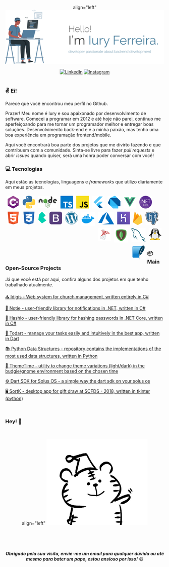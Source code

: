 <p align="center">
 align="left" <img alt="Iury Ferreira" alt="IuryFerreira" src="https://github.com/iuryferreira/iuryferreira/blob/master/.github/images/logo.svg" width="1000" />
</p>
<div align="center">
<a href="https://www.linkedin.com/in/iury-ferreira-68ba35130/" target="_blank"><img src="https://img.shields.io/badge/LinkedIn-%230077B5.svg?&style=flat-square&logo=linkedin&logoColor=white" alt="LinkedIn"></a>
<a href="https://www.instagram.com/iuryferreira__" target="_blank"><img src="https://img.shields.io/badge/Instagram-%23E4405F.svg?&style=flat-square&logo=instagram&logoColor=white" alt="Instagram"></a>

</div>
<br>

### ✌ Ei!

Parece que você encontrou meu perfil no Github. <br>

Prazer! Meu nome é Iury e sou apaixonado por desenvolvimento de software. Comecei a programar em 2012 e até hoje não parei, continuo me aperfeiçoando para me tornar um programador melhor e entregar boas soluções. Desenvolvimento back-end e é a minha paixão, mas tenho uma boa experiência em programação frontend/mobile.

Aqui você encontrará boa parte dos projetos que me divirto fazendo e que contribuem com a comunidade. Sinta-se livre para fazer *pull requests* e abrir *issues* quando quiser, será uma honra poder conversar com você!

### 💻 Tecnologias

Aqui estão as tecnologias, linguagens e *frameworks* que utilizo diariamente em meus projetos.


<img width="40" align="left" src=".github/images/techs/csharp.svg" style="margin: 5px" alt="C#">
<img width="40" align="left" style="margin: 5px" src=".github/images/techs/python.png" alt="Python">
<img width="60" align="left" style="margin: 5px" src=".github/images/techs/nodejs.svg" alt="NodeJS">
<img width="40" align="left" style="margin: 5px" src=".github/images/techs/typescript.jpeg" alt="TypeScript">
<img width="40" align="left" style="margin: 5px" src=".github/images/techs/js.png" alt="JavaScript">
<img width="40" align="left" style="margin: 5px" src=".github/images/techs/flutter.png" alt="Flutter">
<img width="40" align="left" style="margin: 5px" src=".github/images/techs/dart.png" alt="Dart">
<img width="40" align="left" style="margin: 5px" src=".github/images/techs/vue.svg" alt="Vue.js">
<img width="40" align="left" style="margin: 5px" src=".github/images/techs/dotnet.png" alt=".NET">
<img width="40" align="left" style="margin: 5px" src=".github/images/techs/html.svg" alt="HTML">
<img width="40" align="left" style="margin: 5px" src=".github/images/techs/css.svg" alt="CSS">
<img width="25" align="left" style="margin: 5px" src=".github/images/techs/bulma.png" alt="Bulma">
<img width="40" align="left" style="margin: 5px" src=".github/images/techs/bootstrap.png" alt="Bootstrap">
<img width="40" align="left" style="margin: 5px" src=".github/images/techs/wordpress.png" alt="WordPress">
<img width="45" align="left" style="margin: 5px" src=".github/images/techs/docker.svg" alt="Docker">
<img width="50" align="left" style="margin: 5px" src=".github/images/techs/azure.svg" alt="Azure">
<img width="40" align="left" style="margin: 5px" src=".github/images/techs/heroku.png" alt="Heroku">
<img width="30" align="left" style="margin: 5px" src=".github/images/techs/firebase.png" alt="Firebase">
<img width="40" align="left" style="margin: 5px" src=".github/images/techs/postgres.png" alt="Postgres">
<img width="40" align="left" style="margin: 5px" src=".github/images/techs/sqlserver.png" alt="Postgres">
<img width="45" align="left" style="margin: 5px" src=".github/images/techs/mongo.png" alt="MongoDB">
<img width="45" align="left" style="margin: 5px" src=".github/images/techs/mysql.png" alt="MongoDB">
<img width="45" align="left" style="margin: 5px" src=".github/images/techs/sqlite.png" alt="MongoDB">
<img width="40" style="margin: 5px" src=".github/images/techs/linux.png" alt="Linux">

<br>

### 📦 Main Open-Source Projects

Já que você está por aqui, confira alguns dos projetos em que tenho trabalhado atualmente.

[⛪ Idigis - Web system for church management, written entirely in C#](https://github.com/iuryferreira/idigis)

[🔔 Notie - user-friendly library for notifications in .NET, written in C#](https://github.com/iuryferreira/notie)

[🔐 Hashio - user-friendly library for hashing passwords in .NET Core, written in C#](https://github.com/iuryferreira/hashio)

[📝 Todart - manage your tasks easily and intuitively in the best app, written in Dart](https://github.com/iuryferreira/todart)

[📚 Python Data Structures - repository contains the implementations of the most used data structures, written in Python](https://github.com/iuryferreira/python-data-structures)

[🔆 ThemeTime - utility to change theme variations (light/dark) in the budgie/gnome environment based on the chosen time](https://github.com/iuryferreira/ttime)

[⚙ Dart SDK for Solus OS - a simple way the dart sdk on your solus os](https://github.com/iuryferreira/dart-solus-os)

[🖥 SortK - desktop app for gift draw at SCFDS - 2018, written in tkinter (python)](https://github.com/iuryferreira/sortk-desktop)

<br>

### Hey! 📢

<br>

<div align="center">

 align="left" <img alt="Iury Ferreira" alt="IuryFerreira" src="https://github.com/iuryferreira/iuryferreira/blob/master/.github/images/giphy.gif"/>
</div>

<br><br><br>

<div align="center">

***Obrigado pela sua visita, envie-me um email para qualquer dúvida ou até mesmo para bater um papo, estou ansioso por isso!*** 😄

</div>
